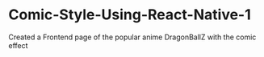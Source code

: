 # Comic-Style-Using-React-Native-1
Created a Frontend page of the popular anime DragonBallZ with the comic effect 

